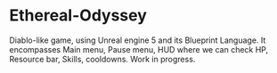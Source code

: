 # Ethereal-Odyssey
Diablo-like game, using Unreal engine 5 and its Blueprint Language. It encompasses Main menu, Pause menu, HUD where we can check HP, Resource bar, Skills, cooldowns. Work in progress.
